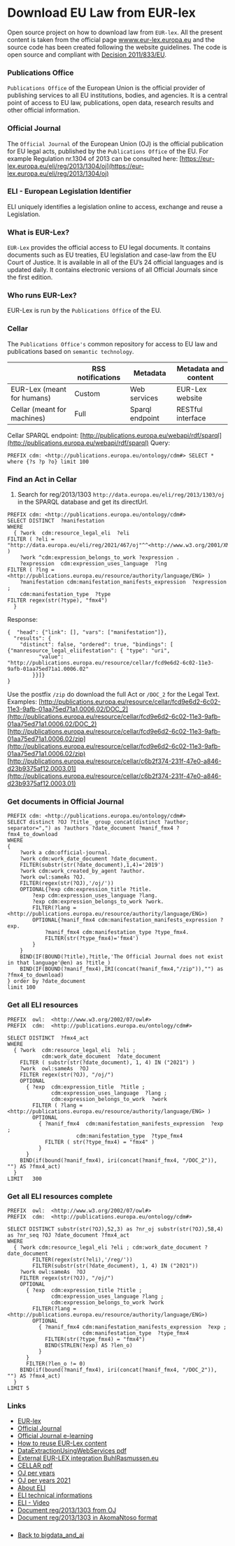 # Download EU Law from EUR-lex

Open source project on how to download law from `EUR-lex`. 
All the present content is taken from the official page [wwww.eur-lex.europa.eu](https://eur-lex.europa.eu) and the 
source code has been created following the website guidelines. The code is open source and compliant with 
[Decision 2011/833/EU](https://eur-lex.europa.eu/legal-content/EN/TXT/?uri=CELEX:32011D0833).

### Publications Office
`Publications Office` of the European Union is the official provider of publishing services to all EU institutions, bodies, and agencies. 
It is a central point of access to EU law, publications, open data, research results and other official information.

### Official Journal
The `Official Journal` of the European Union (OJ) is the official publication for EU legal acts, published by the `Publications Office` of the EU.
For example Regulation nr.1304 of 2013 can be consulted here: [https://eur-lex.europa.eu/eli/reg/2013/1304/oj](https://eur-lex.europa.eu/eli/reg/2013/1304/oj) 

### ELI - European Legislation Identifier
ELI uniquely identifies a legislation online to access, exchange and reuse a Legislation.

### What is EUR-Lex?
`EUR-Lex` provides the official access to EU legal documents. 
It contains documents such as EU treaties, EU legislation and case-law from the EU Court of Justice.
It is available in all of the EU’s 24 official languages and is updated daily.
It contains electronic versions of all Official Journals since the first edition.

### Who runs EUR-Lex?
EUR-Lex is run by the `Publications Office` of the EU.

### Cellar 
The `Publications Office's` common repository for access to EU law and publications based on `semantic technology`.

|   | RSS notifications | Metadata | Metadata and content|
|---|---|---|---|
| EUR-Lex (meant for humans) | Custom |  Web services | EUR-Lex website |
| Cellar (meant for machines) | Full |  Sparql endpoint | RESTful interface |

Cellar SPARQL endpoint: [http://publications.europa.eu/webapi/rdf/sparql](http://publications.europa.eu/webapi/rdf/sparql)
Query: 
```
PREFIX cdm: <http://publications.europa.eu/ontology/cdm#> SELECT * where {?s ?p ?o} limit 100
```

### Find an Act in Cellar  
1) Search for reg/2013/1303 `http://data.europa.eu/eli/reg/2013/1303/oj` in the SPARQL database and get its directUrl.
```
PREFIX cdm: <http://publications.europa.eu/ontology/cdm#>
SELECT DISTINCT  ?manifestation
WHERE
  { ?work  cdm:resource_legal_eli  ?eli
FILTER ( ?eli = "http://data.europa.eu/eli/reg/2021/467/oj"^^<http://www.w3.org/2001/XMLSchema#anyURI> )
    ?work ^cdm:expression_belongs_to_work ?expression .
    ?expression  cdm:expression_uses_language  ?lng
FILTER ( ?lng = <http://publications.europa.eu/resource/authority/language/ENG> )
    ?manifestation cdm:manifestation_manifests_expression  ?expression ;
    cdm:manifestation_type  ?type
FILTER regex(str(?type), "fmx4")
  }
```
Response:
``` 
{  "head": {"link": [], "vars": ["manifestation"]},
  "results": {
    "distinct": false, "ordered": true, "bindings": [ {"manresource_legal_eliifestation": { "type": "uri",
          "value": "http://publications.europa.eu/resource/cellar/fcd9e6d2-6c02-11e3-9afb-01aa75ed71a1.0006.02"
        }}]}
}
```
Use the postfix `/zip` do download the full Act or `/DOC_2` for the Legal Text. Examples:
[http://publications.europa.eu/resource/cellar/fcd9e6d2-6c02-11e3-9afb-01aa75ed71a1.0006.02/DOC_2](http://publications.europa.eu/resource/cellar/fcd9e6d2-6c02-11e3-9afb-01aa75ed71a1.0006.02/DOC_2)
[http://publications.europa.eu/resource/cellar/fcd9e6d2-6c02-11e3-9afb-01aa75ed71a1.0006.02/zip](http://publications.europa.eu/resource/cellar/fcd9e6d2-6c02-11e3-9afb-01aa75ed71a1.0006.02/zip)
[http://publications.europa.eu/resource/cellar/c6b2f374-231f-47e0-a846-d23b9375af12.0003.01](http://publications.europa.eu/resource/cellar/c6b2f374-231f-47e0-a846-d23b9375af12.0003.01)
 
 
### Get documents in Official Journal
```
PREFIX cdm: <http://publications.europa.eu/ontology/cdm#>
SELECT distinct ?OJ ?title_ group_concat(distinct ?author; separator=",") as ?authors ?date_document ?manif_fmx4 ?fmx4_to_download
WHERE 
{
	?work a cdm:official-journal.
	?work cdm:work_date_document ?date_document.
	FILTER(substr(str(?date_document),1,4)='2019')
	?work cdm:work_created_by_agent ?author.
	?work owl:sameAs ?OJ.
	FILTER(regex(str(?OJ),'/oj/'))
	OPTIONAL{?exp cdm:expression_title ?title.
		?exp cdm:expression_uses_language ?lang.
		?exp cdm:expression_belongs_to_work ?work.
		FILTER(?lang =<http://publications.europa.eu/resource/authority/language/ENG>)
		OPTIONAL{?manif_fmx4 cdm:manifestation_manifests_expression ?exp.
			?manif_fmx4 cdm:manifestation_type ?type_fmx4.
			FILTER(str(?type_fmx4)='fmx4')
		}
	}
	BIND(IF(BOUND(?title),?title,'The Official Journal does not exist in that language'@en) as ?title_)
	BIND(IF(BOUND(?manif_fmx4),IRI(concat(?manif_fmx4,"/zip")),"") as ?fmx4_to_download)
} order by ?date_document
limit 100
```

### Get all ELI resources

```
PREFIX  owl:  <http://www.w3.org/2002/07/owl#>
PREFIX  cdm:  <http://publications.europa.eu/ontology/cdm#>

SELECT DISTINCT  ?fmx4_act
WHERE
  { ?work  cdm:resource_legal_eli  ?eli ;
           cdm:work_date_document  ?date_document
    FILTER ( substr(str(?date_document), 1, 4) IN ("2021") )
    ?work  owl:sameAs  ?OJ
    FILTER regex(str(?OJ), "/oj/")
    OPTIONAL
      { ?exp  cdm:expression_title  ?title ;
              cdm:expression_uses_language  ?lang ;
              cdm:expression_belongs_to_work  ?work
        FILTER ( ?lang = <http://publications.europa.eu/resource/authority/language/ENG> )
        OPTIONAL
          { ?manif_fmx4  cdm:manifestation_manifests_expression  ?exp ;
                      cdm:manifestation_type  ?type_fmx4
            FILTER ( str(?type_fmx4) = "fmx4" )
          }
      }
    BIND(if(bound(?manif_fmx4), iri(concat(?manif_fmx4, "/DOC_2")), "") AS ?fmx4_act)
  }
LIMIT   300
```



### Get all ELI resources  complete

```
PREFIX  owl:  <http://www.w3.org/2002/07/owl#>
PREFIX  cdm:  <http://publications.europa.eu/ontology/cdm#>

SELECT DISTINCT substr(str(?OJ),52,3) as ?nr_oj substr(str(?OJ),58,4) as ?nr_seq ?OJ ?date_document ?fmx4_act
WHERE
  { ?work cdm:resource_legal_eli ?eli ; cdm:work_date_document ?date_document
		FILTER(regex(str(?eli),'/reg/'))
		FILTER(substr(str(?date_document), 1, 4) IN ("2021"))
    ?work owl:sameAs  ?OJ
    FILTER regex(str(?OJ), "/oj/")
    OPTIONAL
      { ?exp  cdm:expression_title ?title ;
              cdm:expression_uses_language ?lang ;
              cdm:expression_belongs_to_work ?work
        FILTER(?lang = <http://publications.europa.eu/resource/authority/language/ENG>)
        OPTIONAL
          { ?manif_fmx4 cdm:manifestation_manifests_expression  ?exp ;
						cdm:manifestation_type  ?type_fmx4
            FILTER(str(?type_fmx4) = "fmx4")
			BIND(STRLEN(?exp) AS ?len_o)  
          }
      }
	  FILTER(?len_o != 0) 
    BIND(if(bound(?manif_fmx4), iri(concat(?manif_fmx4, "/DOC_2")), "") AS ?fmx4_act)
  }
LIMIT 5
```

 
### Links 
- [EUR-lex](https://eur-lex.europa.eu/content/welcome/about.html)
- [Official Journal](https://eur-lex.europa.eu/content/help/oj/about-oj.html)
- [Official Journal e-learning](https://eur-lex.europa.eu/content/e-learning/official_journal.html)
- [How to reuse EUR-Lex content](https://eur-lex.europa.eu/content/help/data-reuse/reuse-contents-eurlex-details.html)
- [DataExtractionUsingWebServices pdf](https://eur-lex.europa.eu/content/tools/webservices/DataExtractionUsingWebServices-v1.00.pdf)
- [External EUR-LEX integration BuhlRasmussen.eu](http://api.epdb.eu/)
- [CELLAR pdf](https://op.europa.eu/en/publication-detail/-/publication/658088eb-c071-11e8-9893-01aa75ed71a1/language-en/format-PDF/source-76875949)
- [OJ per years](https://data.europa.eu/data/datasets?keywords=oj-c-information&locale=en&dataScope=eu&country=eu&format=CSV&page=1&sort=release_date%2Bdesc)
- [OJ per years 2021](https://data.europa.eu/data/datasets/official-journals-of-the-european-union-2021?locale=en)
- [About ELI](https://eur-lex.europa.eu/eli-register/about.html)
- [ELI technical informations](https://eur-lex.europa.eu/eli-register/technical_information.html)
- [ELI - Video](https://www.youtube.com/watch?v=3ngoIDyuKMQ)
- [Document reg/2013/1303 from OJ](./resources/reg_2013_1303_oj.xml)
- [Document reg/2013/1303 in AkomaNtoso format](./resources/reg_2013_1303_akn.xml)
###
- [Back to bigdata_and_ai](https://github.com/ermalaliraj/bigdata_and_ai) 